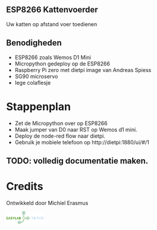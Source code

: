 ## ESP8266 Kattenvoerder
Uw katten op afstand voer toedienen <br>

## Benodigheden
 - ESP8266 zoals Wemos D1 Mini
 - Micropython gedeploy op de ESP8266
 - Raspberry Pi zero met dietpi image van Andreas Spiess
 - SG90 microservo
 - lege colaflesje
 
 # Stappenplan
  - Zet de Micropython over op ESP8266
  - Maak jumper van D0 naar RST op Wemos d1 mini.
  - Deploy de node-red flow naar dietpi.
  - Gebruik je mobiele telefoon op http://dietpi:1880/ui/#/1
  
## TODO: volledig documentatie maken.
 
# Credits
 Ontwikkeld door Michiel Erasmus
 
<img src="https://github.com/pappavis/Easylab4kids_lessen/raw/master/plaatjes/Easy_Lab_logo_kleur.png?raw=true" width="20%" height="20%">
<br>
